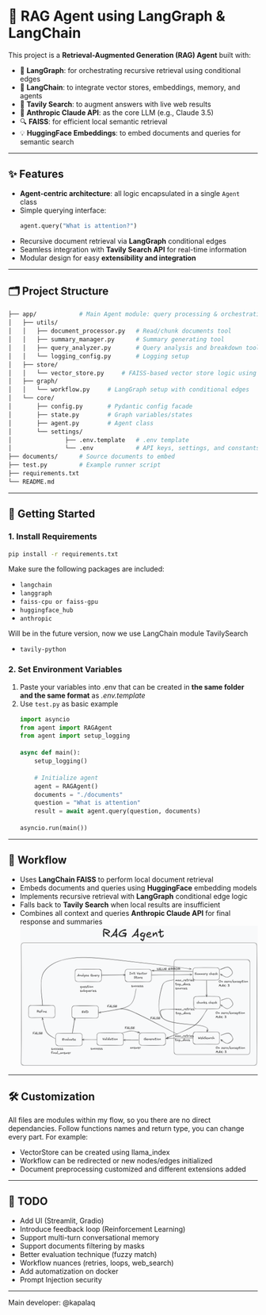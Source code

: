# 🧠 RAG Agent using LangGraph & LangChain

This project is a **Retrieval-Augmented Generation (RAG) Agent** built with:

- 🔁 **LangGraph**: for orchestrating recursive retrieval using conditional edges  
- 🦜 **LangChain**: to integrate vector stores, embeddings, memory, and agents  
- 🧭 **Tavily Search**: to augment answers with live web results  
- 🤖 **Anthropic Claude API**: as the core LLM (e.g., Claude 3.5)  
- 🔍 **FAISS**: for efficient local semantic retrieval  
- 💡 **HuggingFace Embeddings**: to embed documents and queries for semantic search

---

## ✨ Features

- **Agent-centric architecture**: all logic encapsulated in a single `Agent` class
- Simple querying interface:  
    ```python
    agent.query("What is attention?")
    ```
- Recursive document retrieval via **LangGraph** conditional edges
- Seamless integration with **Tavily Search API** for real-time information
- Modular design for easy **extensibility and integration**

---

## 🗂️ Project Structure
```graphql
├── app/            # Main Agent module: query processing & orchestration
│   ├── utils/
│   │   ├── document_processor.py   # Read/chunk documents tool
│   │   ├── summary_manager.py      # Summary generating tool
│   │   ├── query_analyzer.py       # Query analysis and breakdown tool
│   │   └── logging_config.py       # Logging setup
│   ├── store/
│   │   └── vector_store.py     # FAISS-based vector store logic using LangChain
│   ├── graph/
│   │   └── workflow.py     # LangGraph setup with conditional edges
│   └── core/
│       ├── config.py       # Pydantic config facade
│       ├── state.py        # Graph variables/states
│       ├── agent.py        # Agent class
│       └── settings/
│               ├── .env.template   # .env template
│               └── .env            # API keys, settings, and constants
├── documents/      # Source documents to embed
├── test.py         # Example runner script
├── requirements.txt
└── README.md
```

---

## 🚀 Getting Started
### 1. Install Requirements
```bash
pip install -r requirements.txt
```
Make sure the following packages are included:
- ```langchain```
- ```langgraph```
- ```faiss-cpu or faiss-gpu```
- ```huggingface_hub```
- ```anthropic```

Will be in the future version, now we use LangChain module TavilySearch
- ```tavily-python```

### 2. Set Environment Variables
1. Paste your variables into .env that can be created in **the same folder and the same format** as _.env.template_
2. Use ```test.py``` as basic example
    ```python
    import asyncio
    from agent import RAGAgent
    from agent import setup_logging
    
    async def main():
        setup_logging()
        
        # Initialize agent
        agent = RAGAgent()
        documents = "./documents"
        question = "What is attention"
        result = await agent.query(question, documents)
    
    asyncio.run(main())
    ```

---

## 🧠 Workflow

- Uses **LangChain FAISS** to perform local document retrieval
- Embeds documents and queries using **HuggingFace** embedding models
- Implements recursive retrieval with **LangGraph** conditional edge logic
- Falls back to **Tavily Search** when local results are insufficient
- Combines all context and queries **Anthropic Claude API** for final response and summaries
![img.png](graphics/img.png)

---

## 🛠️ Customization
All files are modules within my flow, so you there are no direct dependancies.
Follow functions names and return type, you can change every part.
For example:
- VectorStore can be created using llama_index
- Workflow can be redirected or new nodes/edges initialized
- Document preprocessing customized and different extensions added

---

## 📌 TODO
- Add UI (Streamlit, Gradio)
- Introduce feedback loop (Reinforcement Learning)
- Support multi-turn conversational memory
- Support documents filtering by masks
- Better evaluation technique (fuzzy match)
- Workflow nuances (retries, loops, web_search)
- Add automatization on docker
- Prompt Injection security

---

Main developer: @kapalaq